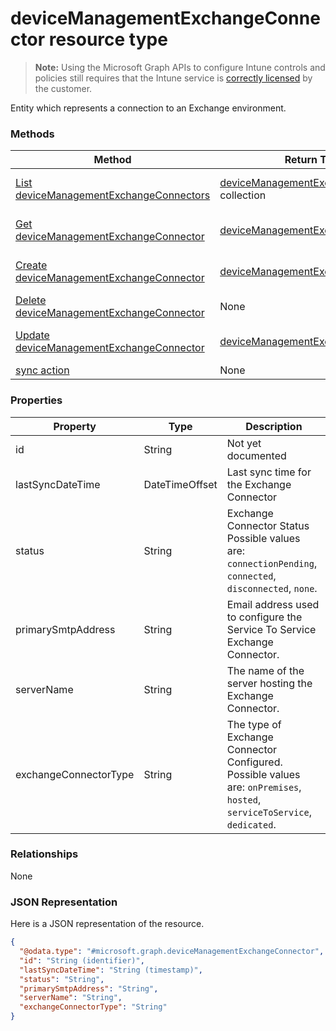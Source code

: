 ﻿# deviceManagementExchangeConnector resource type

> **Note:** Using the Microsoft Graph APIs to configure Intune controls and policies still requires that the Intune service is [correctly licensed](https://go.microsoft.com/fwlink/?linkid=839381) by the customer.

Entity which represents a connection to an Exchange environment.
### Methods
|Method|Return Type|Description|
|---|---|---|
|[List deviceManagementExchangeConnectors](../api/intune_onboarding_devicemanagementexchangeconnector_list.md)|[deviceManagementExchangeConnector](../resources/intune_onboarding_devicemanagementexchangeconnector.md) collection|List properties and relationships of the [deviceManagementExchangeConnector](../resources/intune_onboarding_devicemanagementexchangeconnector.md) objects.|
|[Get deviceManagementExchangeConnector](../api/intune_onboarding_devicemanagementexchangeconnector_get.md)|[deviceManagementExchangeConnector](../resources/intune_onboarding_devicemanagementexchangeconnector.md)|Read properties and relationships of the [deviceManagementExchangeConnector](../resources/intune_onboarding_devicemanagementexchangeconnector.md) object.|
|[Create deviceManagementExchangeConnector](../api/intune_onboarding_devicemanagementexchangeconnector_create.md)|[deviceManagementExchangeConnector](../resources/intune_onboarding_devicemanagementexchangeconnector.md)|Create a new [deviceManagementExchangeConnector](../resources/intune_onboarding_devicemanagementexchangeconnector.md) object.|
|[Delete deviceManagementExchangeConnector](../api/intune_onboarding_devicemanagementexchangeconnector_delete.md)|None|Deletes a [deviceManagementExchangeConnector](../resources/intune_onboarding_devicemanagementexchangeconnector.md).|
|[Update deviceManagementExchangeConnector](../api/intune_onboarding_devicemanagementexchangeconnector_update.md)|[deviceManagementExchangeConnector](../resources/intune_onboarding_devicemanagementexchangeconnector.md)|Update the properties of a [deviceManagementExchangeConnector](../resources/intune_onboarding_devicemanagementexchangeconnector.md) object.|
|[sync action](../api/intune_onboarding_devicemanagementexchangeconnector_sync.md)|None|Not yet documented|

### Properties
|Property|Type|Description|
|---|---|---|
|id|String|Not yet documented|
|lastSyncDateTime|DateTimeOffset|Last sync time for the Exchange Connector|
|status|String|Exchange Connector Status Possible values are: `connectionPending`, `connected`, `disconnected`, `none`.|
|primarySmtpAddress|String|Email address used to configure the Service To Service Exchange Connector.|
|serverName|String|The name of the server hosting the Exchange Connector.|
|exchangeConnectorType|String|The type of Exchange Connector Configured. Possible values are: `onPremises`, `hosted`, `serviceToService`, `dedicated`.|

### Relationships
None
### JSON Representation
Here is a JSON representation of the resource.
<!-- {
  "blockType": "resource",
  "keyProperty": "id",
  "@odata.type": "microsoft.graph.deviceManagementExchangeConnector"
}
-->
```json
{
  "@odata.type": "#microsoft.graph.deviceManagementExchangeConnector",
  "id": "String (identifier)",
  "lastSyncDateTime": "String (timestamp)",
  "status": "String",
  "primarySmtpAddress": "String",
  "serverName": "String",
  "exchangeConnectorType": "String"
}
```



